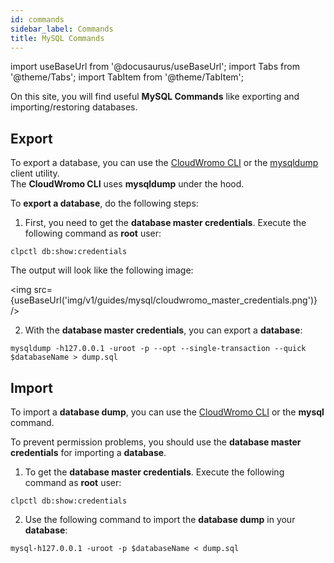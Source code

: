 ```yaml
---
id: commands
sidebar_label: Commands
title: MySQL Commands
---
```


import useBaseUrl from '@docusaurus/useBaseUrl';
import Tabs from '@theme/Tabs';
import TabItem from '@theme/TabItem';

On this site, you will find useful **MySQL Commands** like exporting and importing/restoring databases.

## Export

To export a database, you can use the [CloudWromo CLI](https://www.cloudwromo.cf/docs/cloudwromo-ac/cloudwromo-cli/cli-commands#database-backup) 
or the [mysqldump](https://dev.mysql.com/doc/refman/5.7/en/mysqldump.html) client utility. <br />
The **CloudWromo CLI** uses **mysqldump** under the hood.

To **export a database**, do the following steps:

1. First, you need to get the **database master credentials**. Execute the following command as **root** user: 

```
clpctl db:show:credentials
```

The output will look like the following image:

<img src={useBaseUrl('img/v1/guides/mysql/cloudwromo_master_credentials.png')} /> 

2. With the **database master credentials**, you can export a **database**:

```
mysqldump -h127.0.0.1 -uroot -p --opt --single-transaction --quick $databaseName > dump.sql
```

## Import

To import a **database dump**, you can use the [CloudWromo CLI](https://www.cloudwromo.cf/docs/cloudwromo-ac/cloudwromo-cli/cli-commands#database-import)
or the **mysql** command.

To prevent permission problems, you should use the **database master credentials** for importing a **database**.

1. To get the **database master credentials**. Execute the following command as **root** user: 

```
clpctl db:show:credentials
```

2. Use the following command to import the **database dump** in your **database**:

```
mysql-h127.0.0.1 -uroot -p $databaseName < dump.sql
```